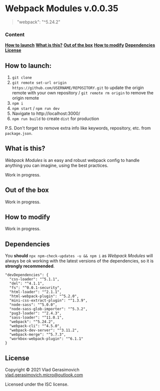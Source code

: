 # Webpack Modules v.0.0.35

> "webpack": "^5.24.2"

### Content

**[How to launch](#how-to-launch)**
**[What is this?](#what-is-this)**
**[Out of the box](#out-of-the-box)**
**[How to modify](#how-to-modify)**
**[Dependencies](#dependencies)**
**[License](#license)**

## How to launch:

1. `git clone`
2. `git remote set-url origin https://github.com/USERNAME/REPOSITORY.git` to update the origin remote with your own repository / `git remote rm origin` to remove the origin remote
3. `npm i`
4. `npm start` / `npm run dev`
5. Navigate to http://localhost:3000/
6. `npm run build` to create `dist` for production

P.S. Don't forget to remove extra info like keywords, repository, etc. from `package.json`.

## What is this?

_Webpack Modules_ is an easy and robust webpack config to handle anything you can imagine, using the best practices.

Work in progress.

## Out of the box

Work in progress.

## How to modify

Work in progress.

## Dependencies

You **should** `npx npm-check-updates -u && npm i` as _Webpack Modules_ will always be ok working with the latest versions of the dependencies, so it is **strongly recommended**.

```
"devDependencies": {
  "css-loader": "^5.1.1",
  "del": "^4.1.1",
  "fs": "^0.0.1-security",
  "html-loader": "^2.1.1",
  "html-webpack-plugin": "^5.2.0",
  "mini-css-extract-plugin": "^1.3.9",
  "node-sass": "^5.0.0",
  "node-sass-glob-importer": "^5.3.2",
  "pug3-loader": "^2.4.3",
  "sass-loader": "^11.0.1",
  "webpack": "^5.24.2",
  "webpack-cli": "^4.5.0",
  "webpack-dev-server": "^3.11.2",
  "webpack-merge": "^5.7.3",
  "workbox-webpack-plugin": "^6.1.1"
}
```

## License

Copyright © 2021 Vlad Gerasimovich <vlad.gerasimovich.micro@outlook.com>

Licensed under the ISC license.
